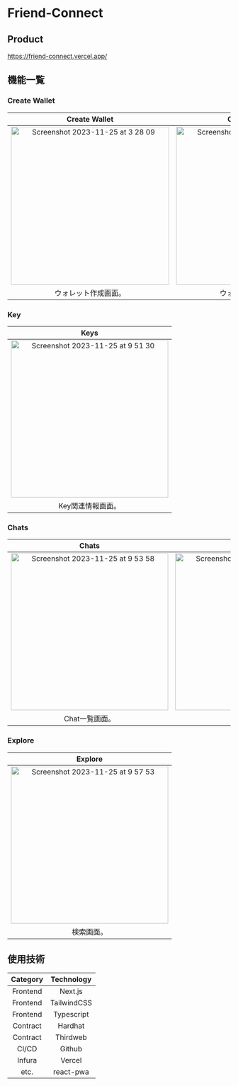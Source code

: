 # Friend-Connect

## Product

https://friend-connect.vercel.app/

## 機能一覧

### Create Wallet

| Create Wallet | Createed Wallet |
| :------: | :-------: |
| <img width="357" alt="Screenshot 2023-11-25 at 3 28 09" src="https://github.com/cardene777/friend-connect/assets/61857866/9cca5a48-f87b-4ea4-b568-0edf04d6081b"> | <img width="357" alt="Screenshot 2023-11-25 at 3 30 26" src="https://github.com/cardene777/friend-connect/assets/61857866/1dc11118-82a5-4bfc-b0c3-0e40626f85c4"> |
| ウォレット作成画面。 | ウォレット確認画面。 |

### Key

| Keys |
| :------: |
| <img width="355" alt="Screenshot 2023-11-25 at 9 51 30" src="https://github.com/cardene777/friend-connect/assets/61857866/8025e7bb-f22f-42ac-83e6-4c8f8bf5f54d"> |
| Key関連情報画面。 |

### Chats

| Chats | Chat |
| :------: | :------: |
| <img width="355" alt="Screenshot 2023-11-25 at 9 53 58" src="https://github.com/cardene777/friend-connect/assets/61857866/f53c3f58-8c4e-4959-9f43-8d5272c52a3f"> | <img width="355" alt="Screenshot 2023-11-25 at 9 56 00" src="https://github.com/cardene777/friend-connect/assets/61857866/230fca82-75ec-4a0c-bbce-0831f7ed6f8a"> |
| Chat一覧画面。 | Chat画面。 |

### Explore

| Explore |
| :------: |
| <img width="355" alt="Screenshot 2023-11-25 at 9 57 53" src="https://github.com/cardene777/friend-connect/assets/61857866/4d2f8711-85f6-437d-acdf-fef777e58d72">|
| 検索画面。 | 

## 使用技術

| Category | Technology |
| :------: | :--------: |
| Frontend | Next.js |
| Frontend | TailwindCSS |
| Frontend | Typescript |
| Contract | Hardhat |
| Contract | Thirdweb |
| CI/CD | Github |
| Infura | Vercel |
| etc. | react-pwa |
